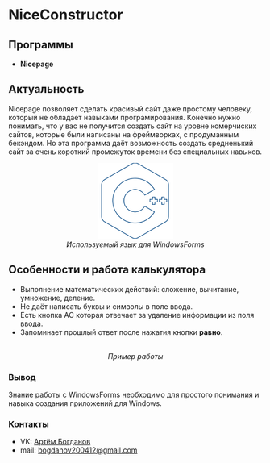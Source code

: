 # NiceConstructor
## Программы
- **Nicepage**
## Актуальность
Nicepage позволяет сделать красивый сайт даже простому человеку, который не обладает навыками програмирования. Конечно нужно понимать, что у вас не получится создать сайт на уровне комерчиских сайтов, которые были написаны на фреймворках, с продуманным бекэндом. Но эта программа даёт возможность создать средненький сайт за очень короткий промежуток времени без специальных навыков.
<p align="center">
<img src="https://raw.githubusercontent.com/devicons/devicon/1119b9f84c0290e0f0b38982099a2bd027a48bf1/icons/cplusplus/cplusplus-line.svg" width="150" height="150" alt=""><br>
<i>Используемый язык для WindowsForms</i>
</p>  


## Особенности и работа калькулятора

* Выполнение математических действий: сложение, вычитание, умножение, деление.
* Не даёт написать буквы и символы в поле ввода.
* Есть кнопка АС которая отвечает за удаление информации из поля ввода.
* Запоминает прошлый ответ после нажатия кнопки **равно**.


<p align="center">
<img src="Examples/GIF_Calk.gif" alt=""><br>
<i>Пример работы</i>
</p>

### Вывод

Знание работы с WindowsForms необходимо для простого понимания и навыка создания приложений для Windows.

### Контакты
* VK: <a href="https://vk.com/doobada">Артём Богданов</a>
* mail: bogdanov200412@gmail.com
